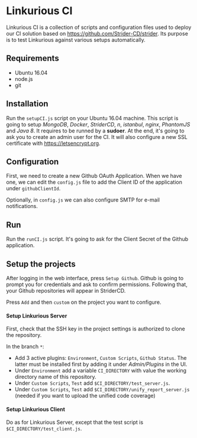 # Linkurious CI

Linkurious CI is a collection of scripts and configuration files used to deploy our CI solution based on https://github.com/Strider-CD/strider.
Its purpose is to test Linkurious against various setups automatically.

## Requirements

- Ubuntu 16.04
- node.js
- git

## Installation

Run the `setupCI.js` script on your Ubuntu 16.04 machine. This script is going to setup *MongoDB*, *Docker*, *StriderCD*, *n*, *istanbul*, *nginx*, *PhantomJS* and *Java 8*.
It requires to be runned by a **sudoer**. At the end, it's going to ask you to create an admin user for the CI. It will also configure a new SSL certificate with https://letsencrypt.org.

## Configuration

First, we need to create a new Github OAuth Application.
When we have one, we can edit the `config.js` file to add the Client ID of the application under `githubClientId`.

Optionally, in `config.js` we can also configure SMTP for e-mail notifications.

## Run

Run the `runCI.js` script. It's going to ask for the Client Secret of the Github application.

## Setup the projects

After logging in the web interface, press `Setup Github`. Github is going to prompt you for credentials and ask to confirm permissions.
Following that, your Github repositories will appear in StriderCD.

Press `Add` and then `custom` on the project you want to configure.

#### Setup Linkurious Server

First, check that the SSH key in the project settings is authorized to clone the repository.

In the branch `*`:
 - Add 3 active plugins: `Environment`, `Custom Scripts`, `Github Status`. The latter must be installed first by adding it under *Admin/Plugins* in the UI.
 - Under `Environment` add a variable `CI_DIRECTORY` with value the working directory name of this repository.
 - Under `Custom Scripts`, `Test` add `$CI_DIRECTORY/test_server.js`.
 - Under `Custom Scripts`, `Test` add `$CI_DIRECTORY/unify_report_server.js` (needed if you want to upload the unified code coverage)

#### Setup Linkurious Client

Do as for Linkurious Server, except that the test script is `$CI_DIRECTORY/test_client.js`.
